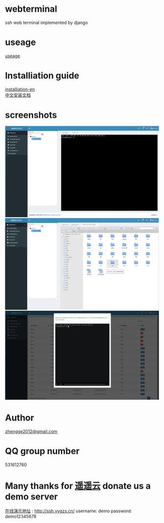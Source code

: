 # webterminal
ssh web terminal implemented by django
# useage
[useage](./doc/usage_en.md) 
# Installiation guide
[installiation-en](./doc/install_en.md)  
[中文安装文档](./doc/install_zh.md)  
# screenshots
![screenshots](./screenshots/screenshots1.jpg  "screenshots")
![screenshots](./screenshots/screenshots2.jpg  "screenshots")
![screenshots](./screenshots/screenshots3.jpg  "screenshots")
# Author
zhengge2012@gmail.com
# QQ group number
531612760
# Many thanks for [遥遥云](http://idc.yygzs.cn/) donate us a demo server
[在线演示地址](http://ssh.yygzs.cn/) : http://ssh.yygzs.cn/
username: demo
password: demo12345678